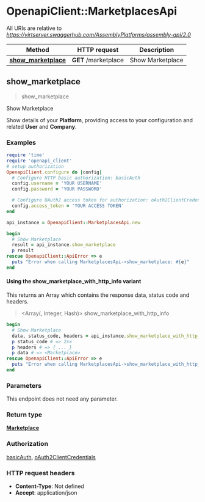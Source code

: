 # OpenapiClient::MarketplacesApi

All URIs are relative to *https://virtserver.swaggerhub.com/AssemblyPlatforms/assembly-api/2.0*

| Method | HTTP request | Description |
| ------ | ------------ | ----------- |
| [**show_marketplace**](MarketplacesApi.md#show_marketplace) | **GET** /marketplace | Show Marketplace |


## show_marketplace

> <Marketplace> show_marketplace

Show Marketplace

Show details of your **Platform**, providing access to your configuration and related **User** and **Company**.

### Examples

```ruby
require 'time'
require 'openapi_client'
# setup authorization
OpenapiClient.configure do |config|
  # Configure HTTP basic authorization: basicAuth
  config.username = 'YOUR USERNAME'
  config.password = 'YOUR PASSWORD'

  # Configure OAuth2 access token for authorization: oAuth2ClientCredentials
  config.access_token = 'YOUR ACCESS TOKEN'
end

api_instance = OpenapiClient::MarketplacesApi.new

begin
  # Show Marketplace
  result = api_instance.show_marketplace
  p result
rescue OpenapiClient::ApiError => e
  puts "Error when calling MarketplacesApi->show_marketplace: #{e}"
end
```

#### Using the show_marketplace_with_http_info variant

This returns an Array which contains the response data, status code and headers.

> <Array(<Marketplace>, Integer, Hash)> show_marketplace_with_http_info

```ruby
begin
  # Show Marketplace
  data, status_code, headers = api_instance.show_marketplace_with_http_info
  p status_code # => 2xx
  p headers # => { ... }
  p data # => <Marketplace>
rescue OpenapiClient::ApiError => e
  puts "Error when calling MarketplacesApi->show_marketplace_with_http_info: #{e}"
end
```

### Parameters

This endpoint does not need any parameter.

### Return type

[**Marketplace**](Marketplace.md)

### Authorization

[basicAuth](../README.md#basicAuth), [oAuth2ClientCredentials](../README.md#oAuth2ClientCredentials)

### HTTP request headers

- **Content-Type**: Not defined
- **Accept**: application/json

